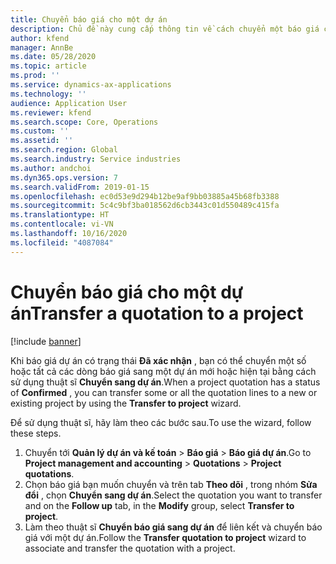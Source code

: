 ```yaml
---
title: Chuyển báo giá cho một dự án
description: Chủ đề này cung cấp thông tin về cách chuyển một báo giá cho một dự án mới hoặc hiện có.
author: kfend
manager: AnnBe
ms.date: 05/28/2020
ms.topic: article
ms.prod: ''
ms.service: dynamics-ax-applications
ms.technology: ''
audience: Application User
ms.reviewer: kfend
ms.search.scope: Core, Operations
ms.custom: ''
ms.assetid: ''
ms.search.region: Global
ms.search.industry: Service industries
ms.author: andchoi
ms.dyn365.ops.version: 7
ms.search.validFrom: 2019-01-15
ms.openlocfilehash: ec0d53e9d294b12be9af9bb03885a45b68fb3388
ms.sourcegitcommit: 5c4c9bf3ba018562d6cb3443c01d550489c415fa
ms.translationtype: HT
ms.contentlocale: vi-VN
ms.lasthandoff: 10/16/2020
ms.locfileid: "4087084"
---
```

# <a name="transfer-a-quotation-to-a-project"></a><span data-ttu-id="e33cb-103">Chuyển báo giá cho một dự án</span><span class="sxs-lookup"><span data-stu-id="e33cb-103">Transfer a quotation to a project</span></span>

[!include [banner](../includes/banner.md)]

<span data-ttu-id="e33cb-104">Khi báo giá dự án có trạng thái **Đã xác nhận** , bạn có thể chuyển một số hoặc tất cả các dòng báo giá sang một dự án mới hoặc hiện tại bằng cách sử dụng thuật sĩ **Chuyển sang dự án**.</span><span class="sxs-lookup"><span data-stu-id="e33cb-104">When a project quotation has a status of **Confirmed** , you can transfer some or all the quotation lines to a new or existing project by using the **Transfer to project** wizard.</span></span> 

<span data-ttu-id="e33cb-105">Để sử dụng thuật sĩ, hãy làm theo các bước sau.</span><span class="sxs-lookup"><span data-stu-id="e33cb-105">To use the wizard, follow these steps.</span></span>

1. <span data-ttu-id="e33cb-106">Chuyển tới **Quản lý dự án và kế toán** > **Báo giá** > **Báo giá dự án**.</span><span class="sxs-lookup"><span data-stu-id="e33cb-106">Go to **Project management and accounting** > **Quotations** > **Project quotations**.</span></span>
2. <span data-ttu-id="e33cb-107">Chọn báo giá bạn muốn chuyển và trên tab **Theo dõi** , trong nhóm **Sửa đổi** , chọn **Chuyển sang dự án**.</span><span class="sxs-lookup"><span data-stu-id="e33cb-107">Select the quotation you want to transfer and on the **Follow up** tab, in the **Modify** group, select **Transfer to project**.</span></span>
3. <span data-ttu-id="e33cb-108">Làm theo thuật sĩ **Chuyển báo giá sang dự án** để liên kết và chuyển báo giá với một dự án.</span><span class="sxs-lookup"><span data-stu-id="e33cb-108">Follow the **Transfer quotation to project** wizard to associate and transfer the quotation with a project.</span></span>
